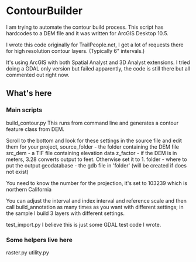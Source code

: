 # ContourBuilder

I am trying to automate the contour build process. This script has
hardcodes to a DEM file and it was written for ArcGIS Desktop 10.5.

I wrote this code originally for TrailPeople.net, I get a lot of
requests there for high resolution contour layers. (Typically 6"
intervals.)

It's using ArcGIS with both Spatial Analyst and 3D Analyst extensions.
I tried doing a GDAL only version but failed apparently,
the code is still there but all commented out right now.

## What's here

### Main scripts

  build_contour.py   This runs from command line and generates a contour feature class from DEM.

  Scroll to the bottom and look for these settings in the source file and edit them for your project,
  source_folder - the folder containing the DEM file
  src_dem - a TIF file containing elevation data
  z_factor - if the DEM is in meters, 3.28 converts output to feet. Otherwise set it to 1.
  folder - where to put the output
  geodatabase - the gdb file in 'folder' (will be created if does not exist)

  You need to know the number for the projection, it's set to 103239 which is northern California

  You can adjust the interval and index interval and reference scale and then call build_annotation as many times as you want with different settings; in the sample I build 3 layers with different settings.

  test_import.py     I believe this is just some GDAL test code I wrote.

### Some helpers live here

  raster.py
  utility.py
